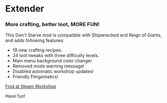 # Extender
### More crafting, better loot, MORE FUN!

This Don't Starve mod is compatible with Shipwrecked and Reign of Giants, and adds following features:
- 19 new crafting recipes.
- 24 loot tweaks with three difficulty levels.
- Main menu background color changer
- Removed mods warning message!
- Disabled automatic workshop updates!
- Friendly Flingomatics!

[Find at Steam Workshop](http://steamcommunity.com/sharedfiles/filedetails/?id=570153729)

Have fun!